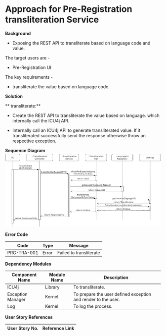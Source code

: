 # Approach for Pre-Registration transliteration Service

**Background**
- Exposing the REST API to transliterate based on language code and value.

The target users are -
   - Pre-Registration UI

The key requirements -

-   transliterate the value based on language code. 


**Solution**

** transliterate:**

-   Create the REST API to transliterate the value based on language. which internally call the ICU4j API.

- Internally call an ICU4j API to generate transliterated value. If it transliterated successfully send the response otherwise throw an respective exception.


**Sequence Diagram**
![pre-registration transliterate](_images/_sequence_diagram/transliteration-transliterate.png)

**Error Code** 

  Code   |       Type  | Message
-----|----------|-------------
PRG-TRA-001 |  Error   |  Failed to transliterate

  

**Dependency Modules**

Component Name | Module Name | Description | 
-----|----------|-------------|
ICU4j | Library | To transliterate.
Exception Manager  |  Kernel     |       To prepare the user defined exception and render to the user.
Log        |          Kernel         |   To log the process.



**User Story References**

**User Story No.** |  **Reference Link** |
-----|----------|

